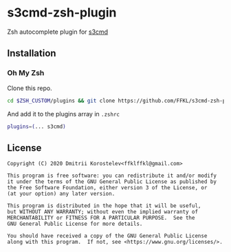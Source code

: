 # s3cmd-zsh-plugin
Zsh autocomplete plugin for [s3cmd](https://s3tools.org/s3cmd)
## Installation
### Oh My Zsh
Clone this repo.
```bash
cd $ZSH_CUSTOM/plugins && git clone https://github.com/FFKL/s3cmd-zsh-plugin.git
```
And add it to the plugins array in `.zshrc`
```bash
plugins=(... s3cmd)
```

## License
```
Copyright (C) 2020 Dmitrii Korostelev<ffklffkl@gmail.com>

This program is free software: you can redistribute it and/or modify
it under the terms of the GNU General Public License as published by
the Free Software Foundation, either version 3 of the License, or
(at your option) any later version.

This program is distributed in the hope that it will be useful,
but WITHOUT ANY WARRANTY; without even the implied warranty of
MERCHANTABILITY or FITNESS FOR A PARTICULAR PURPOSE.  See the
GNU General Public License for more details.

You should have received a copy of the GNU General Public License
along with this program.  If not, see <https://www.gnu.org/licenses/>.
```